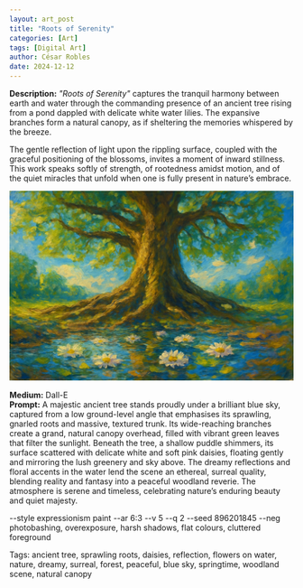 ```yaml
---
layout: art_post
title: "Roots of Serenity"
categories: [Art]
tags: [Digital Art]
author: César Robles
date: 2024-12-12
---
```

**Description:** *"Roots of Serenity"* captures the tranquil harmony between earth and water through the commanding presence of an ancient tree rising from a pond dappled with delicate white water lilies. The expansive branches form a natural canopy, as if sheltering the memories whispered by the breeze.

The gentle reflection of light upon the rippling surface, coupled with the graceful positioning of the blossoms, invites a moment of inward stillness. This work speaks softly of strength, of rootedness amidst motion, and of the quiet miracles that unfold when one is fully present in nature’s embrace.

![Roots of Serenity](/imag/digital_art/roots_of_serenity.jpg)

**Medium:** Dall-E\
**Prompt:** A majestic ancient tree stands proudly under a brilliant blue sky, captured from a low ground-level angle that emphasises its sprawling, gnarled roots and massive, textured trunk. Its wide-reaching branches create a grand, natural canopy overhead, filled with vibrant green leaves that filter the sunlight. Beneath the tree, a shallow puddle shimmers, its surface scattered with delicate white and soft pink daisies, floating gently and mirroring the lush greenery and sky above. The dreamy reflections and floral accents in the water lend the scene an ethereal, surreal quality, blending reality and fantasy into a peaceful woodland reverie. The atmosphere is serene and timeless, celebrating nature’s enduring beauty and quiet majesty.

--style expressionism paint --ar 6:3 --v 5 --q 2 --seed 896201845 --neg photobashing, overexposure, harsh shadows, flat colours, cluttered foreground

Tags: ancient tree, sprawling roots, daisies, reflection, flowers on water, nature, dreamy, surreal, forest, peaceful, blue sky, springtime, woodland scene, natural canopy
